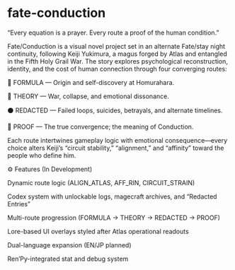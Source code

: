# fate-conduction

“Every equation is a prayer. Every route a proof of the human condition.”

Fate/Conduction is a visual novel project set in an alternate Fate/stay night continuity, following Keiji Yukimura, a magus forged by Atlas and entangled in the Fifth Holy Grail War.
The story explores psychological reconstruction, identity, and the cost of human connection through four converging routes:

🧮 FORMULA — Origin and self-discovery at Homurahara.

🧩 THEORY — War, collapse, and emotional dissonance.

⚫ REDACTED — Failed loops, suicides, betrayals, and alternate timelines.

💠 PROOF — The true convergence; the meaning of Conduction.

Each route intertwines gameplay logic with emotional consequence—every choice alters Keiji’s “circuit stability,” “alignment,” and “affinity” toward the people who define him.

⚙️ Features (In Development)

Dynamic route logic (ALIGN_ATLAS, AFF_RIN, CIRCUIT_STRAIN)

Codex system with unlockable logs, magecraft archives, and “Redacted Entries”

Multi-route progression (FORMULA → THEORY → REDACTED → PROOF)

Lore-based UI overlays styled after Atlas operational readouts

Dual-language expansion (EN/JP planned)

Ren’Py-integrated stat and debug system
